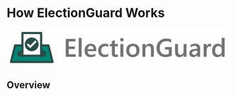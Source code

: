 # How ElectionGuard Works

![Microsoft Defending Democracy Program: ElectionGuard](../images/electionguard-banner.svg)

## Overview

